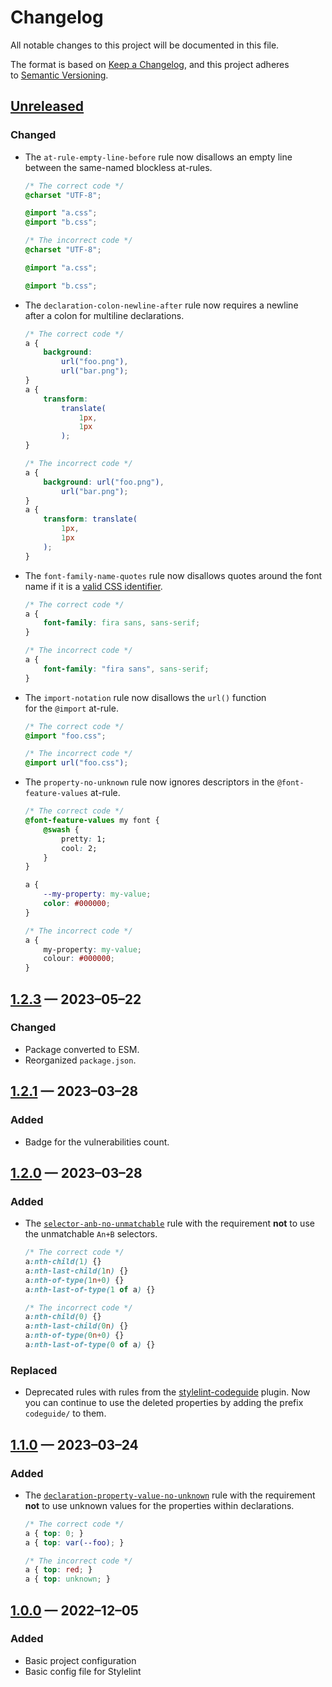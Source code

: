<!-- markdownlint-disable MD024 -->
# Changelog

All notable changes to this project will be documented in this file.

The format is based on [Keep a Changelog](https://keepachangelog.com/en/1.1.0/), and this project adheres to [Semantic Versioning](https://semver.org/spec/v2.0.0.html).

## [Unreleased]

### Changed

- The `at-rule-empty-line-before` rule now disallows an empty line between the same-named blockless at-rules.

	```css
	/* The correct code */
	@charset "UTF-8";

	@import "a.css";
	@import "b.css";

	/* The incorrect code */
	@charset "UTF-8";

	@import "a.css";

	@import "b.css";
	```

- The `declaration-colon-newline-after` rule now requires a newline after a colon for multiline declarations.

	```css
	/* The correct code */
	a {
		background:
			url("foo.png"),
			url("bar.png");
	}
	a {
		transform:
			translate(
				1px,
				1px
			);
	}

	/* The incorrect code */
	a {
		background: url("foo.png"),
			url("bar.png");
	}
	a {
		transform: translate(
			1px,
			1px
		);
	}
	```

- The `font-family-name-quotes` rule now disallows quotes around the font name if it is a [valid CSS identifier](https://www.w3.org/TR/CSS22/syndata.html#value-def-identifier).

	```css
	/* The correct code */
	a {
		font-family: fira sans, sans-serif;
	}

	/* The incorrect code */
	a {
		font-family: "fira sans", sans-serif;
	}
	```

- The `import-notation` rule now disallows the `url()` function for the `@import` at-rule.

	```css
	/* The correct code */
	@import "foo.css";

	/* The incorrect code */
	@import url("foo.css");
	```

- The `property-no-unknown` rule now ignores descriptors in the `@font-feature-values` at-rule.

	```css
	/* The correct code */
	@font-feature-values my font {
		@swash {
			pretty: 1;
			cool: 2;
		}
	}

	a {
		--my-property: my-value;
		color: #000000;
	}

	/* The incorrect code */
	a {
		my-property: my-value;
		colour: #000000;
	}
	```

## [1.2.3] — 2023–05–22

### Changed

- Package converted to ESM.
- Reorganized `package.json`.

## [1.2.1] — 2023–03–28

### Added

- Badge for the vulnerabilities count.

## [1.2.0] — 2023–03–28

### Added

- The [`selector-anb-no-unmatchable`](https://stylelint.io/user-guide/rules/selector-anb-no-unmatchable/) rule with the requirement **not** to use the unmatchable `An+B` selectors.

	```css
	/* The correct code */
	a:nth-child(1) {}
	a:nth-last-child(1n) {}
	a:nth-of-type(1n+0) {}
	a:nth-last-of-type(1 of a) {}

	/* The incorrect code */
	a:nth-child(0) {}
	a:nth-last-child(0n) {}
	a:nth-of-type(0n+0) {}
	a:nth-last-of-type(0 of a) {}
	```

### Replaced

- Deprecated rules with rules from the [stylelint-codeguide](https://github.com/firefoxic/stylelint-codeguide/) plugin. Now you can continue to use the deleted properties by adding the prefix `codeguide/` to them.

## [1.1.0] — 2023–03–24

### Added

- The [`declaration-property-value-no-unknown`](https://stylelint.io/user-guide/rules/declaration-property-value-no-unknown/) rule with the requirement **not** to use unknown values for the properties within declarations.

	```css
	/* The correct code */
	a { top: 0; }
	a { top: var(--foo); }

	/* The incorrect code */
	a { top: red; }
	a { top: unknown; }
	```

## [1.0.0] — 2022–12–05

### Added

- Basic project configuration
- Basic config file for Stylelint

[Unreleased]: https://github.com/firefoxic/gulp-stacksvg/compare/v1.2.3...HEAD
[1.2.3]: https://github.com/firefoxic/gulp-stacksvg/compare/v1.2.1...v1.2.3
[1.2.1]: https://github.com/firefoxic/gulp-stacksvg/compare/v1.2.0...v1.2.1
[1.2.0]: https://github.com/firefoxic/gulp-stacksvg/compare/v1.1.0...v1.2.0
[1.1.0]: https://github.com/firefoxic/gulp-stacksvg/compare/v1.0.0...v1.1.0
[1.0.0]: https://github.com/firefoxic/gulp-stacksvg/releases/tag/v1.0.0
